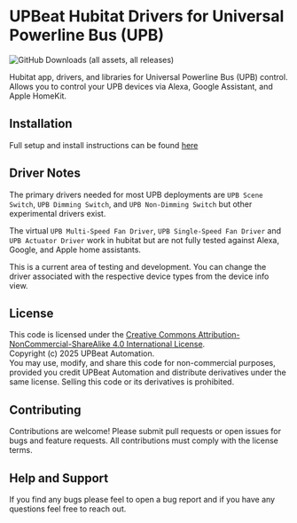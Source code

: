# UPBeat Hubitat Drivers for Universal Powerline Bus (UPB)
![GitHub Downloads (all assets, all releases)](https://img.shields.io/github/downloads/UPBeat-Automation/UPBeat-Hubitat/total)

Hubitat app, drivers, and libraries for Universal Powerline Bus (UPB) control. Allows you to control your UPB devices via Alexa, Google Assistant, and Apple HomeKit.

## Installation

Full setup and install instructions can be found [here](https://github.com/UPBeat-Automation)

## Driver Notes

The primary drivers needed for most UPB deployments are `UPB Scene Switch`, `UPB Dimming Switch`, and `UPB Non-Dimming Switch` but other experimental drivers exist.

The virtual `UPB Multi-Speed Fan Driver`, `UPB Single-Speed Fan Driver` and `UPB Actuator Driver` work in hubitat but are not fully tested against Alexa, Google, and Apple home assistants. 

This is a current area of testing and development. You can change the driver associated with the respective device types from the device info view.

## License
This code is licensed under the [Creative Commons Attribution-NonCommercial-ShareAlike 4.0 International License](http://creativecommons.org/licenses/by-nc-sa/4.0/).  
Copyright (c) 2025 UPBeat Automation.  
You may use, modify, and share this code for non-commercial purposes, provided you credit UPBeat Automation and distribute derivatives under the same license. Selling this code or its derivatives is prohibited.

## Contributing
Contributions are welcome! Please submit pull requests or open issues for bugs and feature requests. All contributions must comply with the license terms.

## Help and Support

If you find any bugs please feel to open a bug report and if you have any questions feel free to reach out. 
